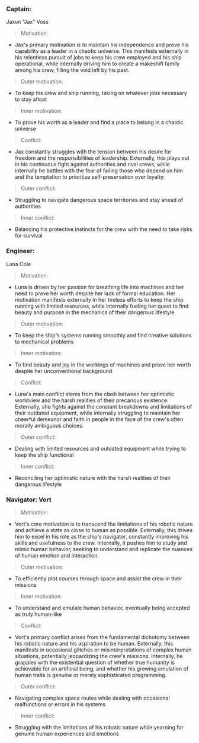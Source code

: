 ### Captain: 
Jaxon "Jax" Voss
> Motivation:
- Jax's primary motivation is to maintain his independence and prove his capability as a leader in a chaotic universe. 
This manifests externally in his relentless pursuit of jobs to keep his crew employed and his ship operational, 
while internally driving him to create a makeshift family among his crew, filling the void left by his past.
> Outer motivation: 
- To keep his crew and ship running, taking on whatever jobs necessary to stay afloat
> Inner motivation: 
- To prove his worth as a leader and find a place to belong in a chaotic universe
  
> Conflict:
- Jax constantly struggles with the tension between his desire for freedom and the responsibilities of leadership.
Externally, this plays out in his continuous fight against authorities and rival crews, while internally he battles
with the fear of failing those who depend on him and the temptation to prioritize self-preservation over loyalty.
> Outer conflict:
- Struggling to navigate dangerous space territories and stay ahead of authorities
> Inner conflict:
- Balancing his protective instincts for the crew with the need to take risks for survival

### Engineer: 
Luna Cole
> Motivation:
- Luna is driven by her passion for breathing life into machines and her need to prove her worth despite
her lack of formal education. Her motivation manifests externally in her tireless efforts to keep the ship running
with limited resources, while internally fueling her quest to find beauty and purpose in the mechanics
of their dangerous lifestyle.
> Outer motivation:
- To keep the ship's systems running smoothly and find creative solutions to mechanical problems
> Inner motivation:
- To find beauty and joy in the workings of machines and prove her worth despite her unconventional background

> Conflict:
- Luna's main conflict stems from the clash between her optimistic worldview and the harsh realities of their
precarious existence. Externally, she fights against the constant breakdowns and limitations of their outdated
equipment, while internally struggling to maintain her cheerful demeanor and faith in people in the face of
the crew's often morally ambiguous choices.
> Outer conflict:
- Dealing with limited resources and outdated equipment while trying to keep the ship functional
> Inner conflict:
- Reconciling her optimistic nature with the harsh realities of their dangerous lifestyle

### Navigator: Vort
> Motivation:
- Vort's core motivation is to transcend the limitations of his robotic nature and achieve a state as close
to human as possible. Externally, this drives him to excel in his role as the ship's navigator, constantly improving
his skills and usefulness to the crew. Internally, it pushes him to study and mimic human behavior, seeking
to understand and replicate the nuances of human emotion and interaction.
> Outer motivation:
- To efficiently plot courses through space and assist the crew in their missions
> Inner motivation:
- To understand and emulate human behavior, eventually being accepted as truly human-like

> Conflict:
- Vort's primary conflict arises from the fundamental dichotomy between his robotic nature and his aspiration
to be human. Externally, this manifests in occasional glitches or misinterpretations of complex human situations,
potentially jeopardizing the crew's missions. Internally, he grapples with the existential question of whether
true humanity is achievable for an artificial being, and whether his growing emulation of human traits is genuine
or merely sophisticated programming.
> Outer conflict:
- Navigating complex space routes while dealing with occasional malfunctions or errors in his systems
> Inner conflict:
- Struggling with the limitations of his robotic nature while yearning for genuine human experiences and emotions



